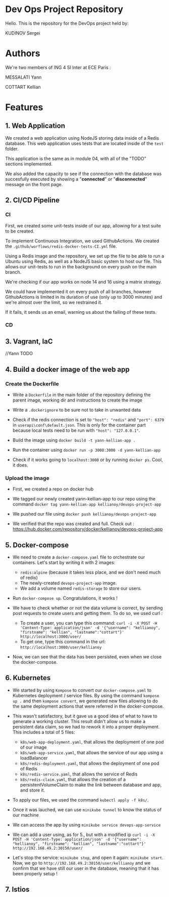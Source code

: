 # Dev Ops Project Repository

Hello. This is the repository for the DevOps project held by:

KUDINOV Sergei

# Authors

We're two members of ING 4 SI Inter at ECE Paris : 

MESSALATI Yann

COTTART Kellian

# Features

## 1. Web Application

We created a web application using NodeJS storing data inside of a Redis database. 
This web application uses tests that are located inside of the `test` folder.

This application is the same as in module 04, with all of the "TODO" sections implemented.

We also added the capacity to see if the connection with the database was succesfully executed by showing a "**connected**" or "**disconnected**" message on the front page.

## 2. CI/CD Pipeline

### CI

First, we created some unit-tests inside of our app, allowing for a test suite to be created.

To implement Continuous Integration, we used GithubActions. We created the `.github/worflows/redis-docker-tests-CI.yml` file.

Using a Redis image and the repository, we set up the file to be able to run a Ubuntu using Redis, as well as a NodeJS basic system to host our file. This allows our unit-tests to run in the background on every push on the main branch.

We're checking if our app works on node 14 and 16 using a matrix strategy.

We could have implemented it on every push of all branches, however GithubActions is limited in its duration of use (only up to 3000 minutes) and we're almost over the limit, so we restrained it.

If it fails, it sends us an email, warning us about the failing of these tests.

### CD

## 3. Vagrant, IaC

//Yann TODO

## 4. Build a docker image of the web app

### Create the Dockerfile

* Write a `Dockerfile` in the main folder of the repository defining the parent image, working dir and instructions to create the image

* Write a `.dockerignore` to be sure not to take in unwanted data

* Check if the redis connection is set to `"host": "redis"` and `"port": 6379` in `userapi\conf\default.json`. This is only for the container part because local tests need to be run with `"host": "127.0.0.1"`.

* Build the image using `docker build -t yann-kellian-app .`

* Run the container using `docker run -p 3000:3000 -d yann-kellian-app`

* Check if it works going to `localhost:3000` or by running `docker ps`. Cool, it does.

### Upload the image

* First, we created a repo on docker hub

* We tagged our newly created yann-kellian-app to our repo using the command `docker tag yann-kellian-app kellianoy/devops-project-app`

* We pushed our file using `docker push kellianoy/devops-project-app`

* We verified that the repo was created and full. 
Check out : https://hub.docker.com/repository/docker/kellianoy/devops-project-app

## 5. Docker-compose

* We need to create a `docker-compose.yaml` file to orchestrate our containers. Let's start by writing it with 2 images: 
	* `redis:alpine` (because it takes less place, and we don't need much of redis) 
	* The newly-created `devops-project-app` image.
	* We add a volume named `redis-storage` to store our users.
	
* Run `docker-compose up`. Congratulations, it works !

* We have to check whether or not the data volume is correct, by sending post requests to create users and getting them. To do so, we used curl :

	* To create a user, you can type this command:  ```curl -i -X POST -H 'Content-Type: application/json' -d '{"username": "kellianoy", "firstname": "kellian", "lastname":"cottart"}' http://localhost:3000/user/``` 
	* To get one, type this command in the url: ```http://localhost:3000/user/kellianoy``` 

* Now, we can see that the data has been persisted, even when we close the docker-compose.

## 6. Kubernetes

* We started by using `Kompose` to convert our `docker-compose.yaml` to Kubernetes deployment / service files. By using the command `kompose up .` and then `kompose convert`, we generated new files allowing to do the same deployment actions that were referred in the docker-compose.

* This wasn't satisfactory, but it gave us a good idea of what to have to generate a working cluster. This result didn't allow us to make a persistent data claim, so we had to rework it into a proper deployment. This includes a total of 5 files:
	* `k8s/web-app-deployment.yaml`, that allows the deployment of one pod of our image
	* `k8s/web-app-service.yaml`, that allows the service of our app using a loadBalancer
	* `k8s/redis-deployment.yaml`, that allows the deployment of one pod of Redis
	* `k8s/redis-service.yaml`, that allows the service of Redis
	* `k8s/redis-claim.yaml`, that allows the creation of a persistentVolumeClaim to make the link between database and app, and store it.

* To apply our files, we used the command `kubectl apply -f k8s/`.

* Once it was lauched, we can use `minikube tunnel` to know the status of our machine

* We can access the app by using `minikube service devops-app-service`

* We can add a user using, as for 5., but with a modified ip ```curl -i -X POST -H 'Content-Type: application/json' -d '{"username": "kellianoy", "firstname": "kellian", "lastname":"cottart"}' http://192.168.49.2:30150/user/```

* Let's stop the service: `minikube stop`, and open it again: `minikube start`. Now, we go to `http://192.168.49.2:30150/user/kellianoy` and we confirm that we have still our user in the database, meaning that it has been properly setup !

## 7. Istios




